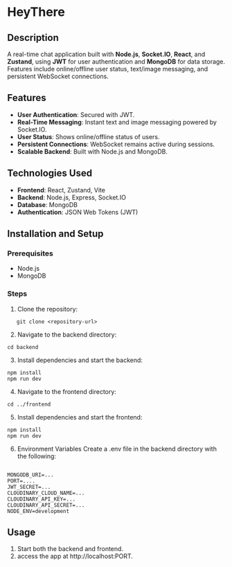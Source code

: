 # HeyThere
## Description
A real-time chat application built with **Node.js**, **Socket.IO**, **React**, and **Zustand**, using **JWT** for user authentication and **MongoDB** for data storage. Features include online/offline user status, text/image messaging, and persistent WebSocket connections.

## Features
- **User Authentication**: Secured with JWT.
- **Real-Time Messaging**: Instant text and image messaging powered by Socket.IO.
- **User Status**: Shows online/offline status of users.
- **Persistent Connections**: WebSocket remains active during sessions.
- **Scalable Backend**: Built with Node.js and MongoDB.

## Technologies Used
- **Frontend**: React, Zustand, Vite
- **Backend**: Node.js, Express, Socket.IO
- **Database**: MongoDB
- **Authentication**: JSON Web Tokens (JWT)

## Installation and Setup

### Prerequisites
- Node.js
- MongoDB

### Steps
1. Clone the repository:
```
   git clone <repository-url>
```
2. Navigate to the backend directory:
```
cd backend
```
3. Install dependencies and start the backend:
```
npm install
npm run dev
```
4. Navigate to the frontend directory:
```
cd ../frontend
```
5. Install dependencies and start the frontend:
```
npm install
npm run dev
```
6. Environment Variables
Create a .env file in the backend directory with the following:

```

MONGODB_URI=...
PORT=....
JWT_SECRET=...
CLOUDINARY_CLOUD_NAME=...
CLOUDINARY_API_KEY=...
CLOUDINARY_API_SECRET=...
NODE_ENV=development
```
## Usage
1. Start both the backend and frontend.
2. access the app at http://localhost:PORT.



